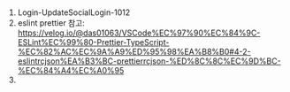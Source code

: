 # 
1. Login-UpdateSocialLogin-1012
2. eslint prettier 참고: https://velog.io/@das01063/VSCode%EC%97%90%EC%84%9C-ESLint%EC%99%80-Prettier-TypeScript-%EC%82%AC%EC%9A%A9%ED%95%98%EA%B8%B0#4-2-eslintrcjson%EA%B3%BC-prettierrcjson-%ED%8C%8C%EC%9D%BC-%EC%84%A4%EC%A0%95
3. 